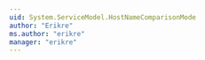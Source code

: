 ```yaml
---
uid: System.ServiceModel.HostNameComparisonMode
author: "Erikre"
ms.author: "erikre"
manager: "erikre"
---
```

